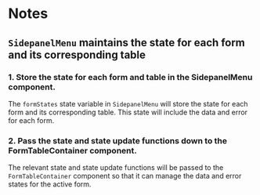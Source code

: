 # Notes

##  `SidepanelMenu` maintains the state for each form and its corresponding table

### 1. Store the state for each form and table in the SidepanelMenu component.

The `formStates` state variable in `SidepanelMenu` will store the state for each form and its corresponding table. This state will include the data and error for each form.

### 2. Pass the state and state update functions down to the FormTableContainer component.

The relevant state and state update functions will be passed to the `FormTableContainer` component so that it can manage the data and error states for the active form.